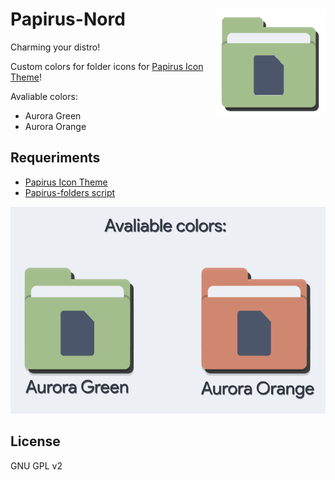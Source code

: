 <img src="Images/image1.png" alt="Logo" align="right" /> Papirus-Nord
=====

Charming your distro!


Custom colors for folder icons for <a href="https://github.com/PapirusDevelopmentTeam/papirus-icon-theme">Papirus Icon Theme</a>!

Avaliable colors:
 - Aurora Green
 - Aurora Orange

## Requeriments

 - <a href="https://github.com/PapirusDevelopmentTeam/papirus-icon-theme">Papirus Icon Theme</a>
 - <a href="https://github.com/PapirusDevelopmentTeam/papirus-folders">Papirus-folders script</a>

![image](Images/image.png)

## License

GNU GPL v2